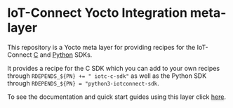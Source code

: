 <!---(url)[![build](https://github.com/avnet-iotconnect/meta-iotconnect/actions/workflows/build-and-longtest.yml/badge.svg?branch=kirkstone)](https://github.com/avnet-iotconnect/meta-iotconnect/actions/workflows/build-and-longtest.yml) --->

# IoT-Connect Yocto Integration meta-layer
This repository is a Yocto meta layer for providing recipes for the IoT-Connect [C](https://github.com/avnet-iotconnect/iotc-generic-c-sdk/tree/main/) and [Python](https://github.com/avnet-iotconnect/iotc-python-sdk/tree/master-std-21) SDKs.

It provides a recipe for the C SDK which you can add to your own recipes through `RDEPENDS_${PN} += " iotc-c-sdk"` as well as the Python SDK through `RDEPENDS_${PN} = "python3-iotconnect-sdk`.

To see the documentation and quick start guides using this layer click [here](https://github.com/avnet-iotconnect/meta-iotconnect-docs).
